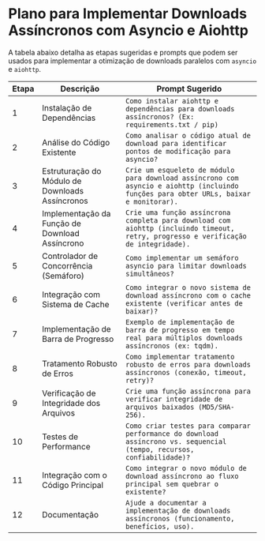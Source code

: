 # Plano para Implementar Downloads Assíncronos com Asyncio e Aiohttp

A tabela abaixo detalha as etapas sugeridas e prompts que podem ser usados para implementar a otimização de downloads paralelos com `asyncio` e `aiohttp`.

| Etapa | Descrição                                         | Prompt Sugerido                                                                                                                               |
|-------|---------------------------------------------------|-----------------------------------------------------------------------------------------------------------------------------------------------|
| 1     | Instalação de Dependências                        | `Como instalar aiohttp e dependências para downloads assíncronos? (Ex: requirements.txt / pip)`                                                 |
| 2     | Análise do Código Existente                       | `Como analisar o código atual de download para identificar pontos de modificação para asyncio?`                                                 |
| 3     | Estruturação do Módulo de Downloads Assíncronos   | `Crie um esqueleto de módulo para download assíncrono com asyncio e aiohttp (incluindo funções para obter URLs, baixar e monitorar).`             |
| 4     | Implementação da Função de Download Assíncrono    | `Crie uma função assíncrona completa para download com aiohttp (incluindo timeout, retry, progresso e verificação de integridade).`            |
| 5     | Controlador de Concorrência (Semáforo)            | `Como implementar um semáforo asyncio para limitar downloads simultâneos?`                                                                    |
| 6     | Integração com Sistema de Cache                   | `Como integrar o novo sistema de download assíncrono com o cache existente (verificar antes de baixar)?`                                        |
| 7     | Implementação de Barra de Progresso               | `Exemplo de implementação de barra de progresso em tempo real para múltiplos downloads assíncronos (ex: tqdm).`                               |
| 8     | Tratamento Robusto de Erros                       | `Como implementar tratamento robusto de erros para downloads assíncronos (conexão, timeout, retry)?`                                            |
| 9     | Verificação de Integridade dos Arquivos           | `Crie uma função assíncrona para verificar integridade de arquivos baixados (MD5/SHA-256).`                                                    |
| 10    | Testes de Performance                             | `Como criar testes para comparar performance do download assíncrono vs. sequencial (tempo, recursos, confiabilidade)?`                          |
| 11    | Integração com o Código Principal                 | `Como integrar o novo módulo de download assíncrono ao fluxo principal sem quebrar o existente?`                                                |
| 12    | Documentação                                      | `Ajude a documentar a implementação de downloads assíncronos (funcionamento, benefícios, uso).`                                                | 
